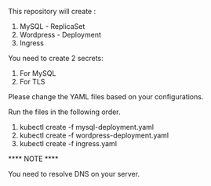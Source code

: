 This repository will create : 
  1. MySQL - ReplicaSet
  2. Wordpress - Deployment
  3. Ingress 
  
You need to create 2 secrets: 
1. For MySQL 
2. For TLS 

Please change the YAML files based on your configurations. 

Run the files in the following order. 

1. kubectl create -f mysql-deployment.yaml
2. kubectl create -f wordpress-deployment.yaml
3. kubectl create -f ingress.yaml

**** NOTE ****

You need to resolve DNS on your server. 
